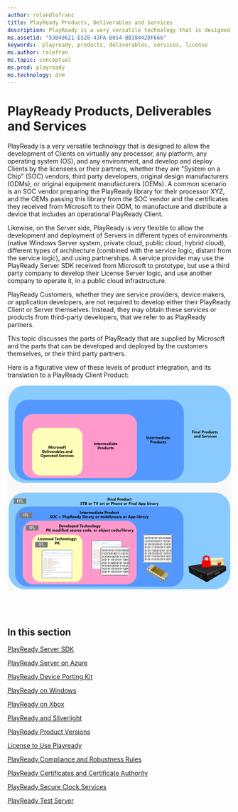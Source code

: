```yaml
---
author: rolandlefranc
title: PlayReady Products, Deliverables and Services
description: PlayReady is a very versatile technology that is designed to allow the development of Clients on virtually any processor, any platform, any operating system (OS), and any environment.
ms.assetid: "53B49621-E528-43FA-B054-BB38442DF666"
keywords:  playready, products, deliverables, services, license
ms.author: rolefran
ms.topic: conceptual
ms.prod: playready
ms.technology: drm
---
```



# PlayReady Products, Deliverables and Services

PlayReady is a very versatile technology that is designed to allow the development of Clients on virtually any processor, any platform, any operating system (OS), and any environment, and develop and deploy Clients by the licensees or their partners, whether they are "System on a Chip" (SOC) vendors, third party developers, original design manufacturers (ODMs), or original equipment manufacturers (OEMs). A common scenario is an SOC vendor preparing the PlayReady library for their processor XYZ, and the OEMs passing this library from the SOC vendor and the certificates they received from Microsoft to their ODM, to manufacture and distribute a device that includes an operational PlayReady Client.

Likewise, on the Server side, PlayReady is very flexible to allow the development and deployment of Servers in different types of environments (native Windows Server system, private cloud, public cloud, hybrid cloud), different types of architecture (combined with the service logic, distant from the service logic), and using partnerships. A service provider may use the PlayReady Server SDK received from Microsoft to prototype, but use a third party company to develop their License Server logic, and use another company to operate it, in a public cloud infrastructure.

PlayReady Customers, whether they are service providers, device makers, or application developers, are not required to develop either their PlayReady Client or Server themselves. Instead, they may obtain these services or products from third-party developers, that we refer to as PlayReady partners.

This topic discusses the parts of PlayReady that are supplied by Microsoft and the parts that can be developed and deployed by the customers themselves, or their third party partners.

Here is a figurative view of these levels of product integration, and its translation to a PlayReady Client Product:

![Levels of Product Integration](../images/product_integration.png)

<br />
<br />

## In this section

[PlayReady Server SDK](Server-sdk.md)

[PlayReady Server on Azure](Server-on-azure.md)

[PlayReady Device Porting Kit](device-porting-kit.md)

[PlayReady on Windows](playready-on-windows.md)

[PlayReady on Xbox](playready-on-xbox.md)

[PlayReady and Silverlight](silverlight.md)

[PlayReady Product Versions](product-versions.md)

[License to Use Playready](license-to-use-playready.md)

[PlayReady Compliance and Robustness Rules](compliance-and-robustness-rules.md)

[PlayReady Certificates and Certificate Authority](certificates.md)

[PlayReady Secure Clock Services](secure-clock-services.md)

[PlayReady Test Server](test-Server.md)

